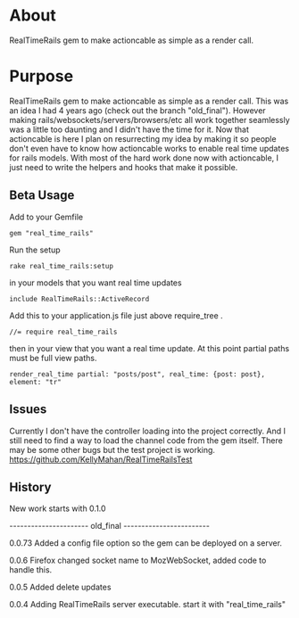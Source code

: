 About
=====

RealTimeRails gem to make actioncable as simple as a render call.


Purpose
=======

RealTimeRails gem to make actioncable as simple as a render call. This was an idea I had 4 years ago (check out the branch "old_final"). However making rails/websockets/servers/browsers/etc all work together seamlessly was a little too daunting and I didn't have the time for it. Now that actioncable is here I plan on resurrecting my idea by making it so people don't even have to know how actioncable works to enable real time updates for rails models. With most of the hard work done now with actioncable, I just need to write the helpers and hooks that make it possible.


Beta Usage
----------

Add to your Gemfile

`gem "real_time_rails"`

Run the setup

`rake real_time_rails:setup`

in your models that you want real time updates

`include RealTimeRails::ActiveRecord`

Add this to your application.js file just above require_tree .

`//= require real_time_rails`

then in your view that you want a real time update. At this point partial paths must be full view paths.

`render_real_time partial: "posts/post", real_time: {post: post}, element: "tr"`

Issues
----------

Currently I don't have the controller loading into the project correctly. And I still need to find a way to load the channel code from the gem itself. There may be some other bugs but the test project is working. https://github.com/KellyMahan/RealTimeRailsTest

History
----------

New work starts with 0.1.0

---------------------- old_final ------------------------

0.0.73 Added a config file option so the gem can be deployed on a server.

0.0.6 Firefox changed socket name to MozWebSocket, added code to handle this.

0.0.5 Added delete updates

0.0.4 Adding RealTimeRails server executable. start it with "real\_time_rails"